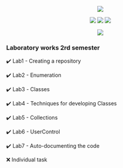 <!-- markdownlint-disable MD033 MD041-->
<p align="center">
    <img src="https://storage.tusur.ru/files/150793/870-60/01.png"/></a>
</p>

<p align="center">
    <img src="https://img.shields.io/github/followers/tarodictrl"/></a>
    <img src="https://img.shields.io/badge/author-Tarodictrl-red"/></a>
    <img src="https://img.shields.io/github/last-commit/tarodictrl/Programming/develop?style=flat"/></a>
</p>

<p align="center">
  <img src="https://readme-typing-svg.herokuapp.com/?lines=Welcome!&font=Fira%20Code&center=true&width=380&height=50">
</p>

<!-- markdownlint-enable MD033 -->

### Laboratory works 2rd semester
:heavy_check_mark: Lab1 - Creating a repository

:heavy_check_mark: Lab2 - Enumeration

:heavy_check_mark: Lab3 - Сlasses

:heavy_check_mark: Lab4 - Techniques for developing Classes

:heavy_check_mark: Lab5 - Collections

:heavy_check_mark: Lab6 - UserControl

:heavy_check_mark: Lab7 - Auto-documenting the code

:x: Individual task
